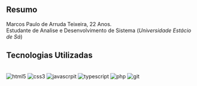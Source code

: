 ## Resumo

Marcos Paulo de Arruda Teixeira, 22 Anos. <br>Estudante de Analise e Desenvolvimento de Sistema (*Universidade Estácio de Sá*) <br>

<!-- ![arrudev's GitHub stats](https://github-readme-stats.vercel.app/api?username=arrudev&show_icons=github&theme=transparent)
![arrudev's GitHub stats](https://github-readme-stats.vercel.app/api?username=arrudev\&rank_icon=github&theme=transparent)
![arrudev's Top Langs](https://github-readme-stats.vercel.app/api/top-langs/?username=arrudev\&layout=compact&theme=transparent)
[![arrudev's Top Langs](https://github-readme-stats.vercel.app/api/top-langs/?username=arrudev\&layout=pie&theme=transparent) -->

## Tecnologias Utilizadas
<div style="display: inline_block"><br/>
    <img align="center" alt="html5" src="https://img.shields.io/badge/HTML5-E34F26?style=for-the-badge&logo=html5&logoColor=white" />
    <img align="center" alt="css3" src="https://img.shields.io/badge/CSS3-1572B6?style=for-the-badge&logo=css3&logoColor=white" />
    <img align="center" alt="javascrpit" src="https://img.shields.io/badge/JavaScript-F7DF1E?style=for-the-badge&logo=javascript&logoColor=black" />
    <img align="center" alt="typescript" src="https://img.shields.io/badge/TypeScript-007ACC?style=for-the-badge&logo=typescript&logoColor=white" />
    <img align="center" alt="php" src="https://img.shields.io/badge/PHP-777BB4?style=for-the-badge&logo=php&logoColor=white" />
    <img align="center" alt="git" src="https://img.shields.io/badge/GIT-E44C30?style=for-the-badge&logo=git&logoColor=white" />
</div>

<!--
**arrudev/arrudev** is a ✨ _special_ ✨ repository because its `README.md` (this file) appears on your GitHub profile.

Here are some ideas to get you started:

- 🔭 I’m currently working on ...
- 🌱 I’m currently learning ...
- 👯 I’m looking to collaborate on ...
- 🤔 I’m looking for help with ...
- 💬 Ask me about ...
- 📫 How to reach me: ...
- 😄 Pronouns: ...
- ⚡ Fun fact: ...
-->
